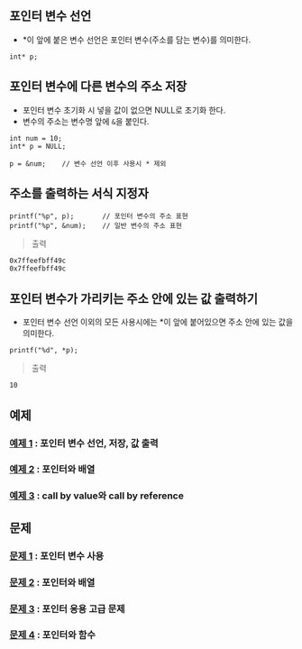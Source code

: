 ## 포인터 변수 선언
* *이 앞에 붙은 변수 선언은 포인터 변수(주소를 담는 변수)를 의미한다.
```
int* p;
```

## 포인터 변수에 다른 변수의 주소 저장
* 포인터 변수 초기화 시 넣을 값이 없으면 NULL로 초기화 한다.
* 변수의 주소는 변수명 앞에 `&`을 붙인다.
```
int num = 10;
int* p = NULL;

p = &num;    // 변수 선언 이후 사용시 * 제외
```

## 주소를 출력하는 서식 지정자
```
printf("%p", p);       // 포인터 변수의 주소 표현
printf("%p", &num);    // 일반 변수의 주소 표현
```
> 출력
```
0x7ffeefbff49c
0x7ffeefbff49c
```

## 포인터 변수가 가리키는 주소 안에 있는 값 출력하기
* 포인터 변수 선언 이외의 모든 사용시에는 *이 앞에 붙어있으면 주소 안에 있는 값을 의미한다.
```
printf("%d", *p);
```
> 출력
```
10
```

## 예제
### [예제 1](ex01/ex01.c) : 포인터 변수 선언, 저장, 값 출력
### [예제 2](ex02/ex02.c) : 포인터와 배열
### [예제 3](ex03/ex03.c) : call by value와 call by reference

## 문제
### [문제 1](quiz01) : 포인터 변수 사용
### [문제 2](quiz02) : 포인터와 배열
### [문제 3](quiz03) : 포인터 응용 고급 문제
### [문제 4](quiz04) : 포인터와 함수
